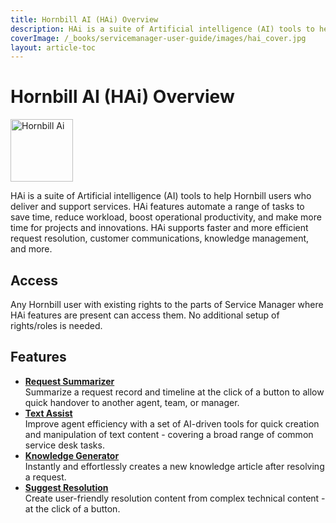 ```yaml
---
title: Hornbill AI (HAi) Overview
description: HAi is a suite of Artificial intelligence (AI) tools to help Hornbill users who deliver and support services. HAi features automate a range of tasks to save time, reduce workload, boost operational productivity, and make more time for projects and innovations.
coverImage: /_books/servicemanager-user-guide/images/hai_cover.jpg
layout: article-toc
---
```


# Hornbill AI (HAi) Overview
<img src="/_books/servicemanager-user-guide/images/hai_logo.png" alt="Hornbill Ai" width="100"></img>

HAi is a suite of Artificial intelligence (AI) tools to help Hornbill users who deliver and support services. HAi features automate a range of tasks to save time, reduce workload, boost operational productivity, and make more time for projects and innovations. HAi supports faster and more efficient request resolution, customer communications, knowledge management, and more.

## Access
Any Hornbill user with existing rights to the parts of Service Manager where HAi features are present can access them. No additional setup of rights/roles is needed.

## Features
* **[Request Summarizer](/servicemanager-user-guide/hai/request-summarizer)**<br>
Summarize a request record and timeline at the click of a button to allow quick handover to another agent, team, or manager.
* **[Text Assist](/servicemanager-user-guide/hai/text-assist)**<br>
Improve agent efficiency with a set of AI-driven tools for quick creation and manipulation of text content - covering a broad range of common service desk tasks.
* **[Knowledge Generator](/servicemanager-user-guide/hai/knowledge-generator)**<br>
Instantly and effortlessly creates a new knowledge article after resolving a request.
* **[Suggest Resolution](/servicemanager-user-guide/hai/suggest-resolution)**<br>
Create user-friendly resolution content from complex technical content - at the click of a button.
